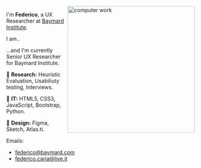 <img src="https://img.freepik.com/premium-vector/man-with-laptop_126546-10.jpg" min-width="340px" max-width="400px" width="340px" align="right" alt="computer work">

<p align="left"> 
I'm <strong>Federico</strong>, a UX Researcher at <a href='https://baymard.com'>Baymard Institute</a>.
 
I am..

...and I'm currently Senior UX Researcher for Baymard Institute.
</p>

<div>
 
</div>

<p align="left">
  🦄 <strong>Research:</strong> Heuristic Evaluation, Usabiliuty testing, Interviews.
</p>

<p align="left">
  🦄 <strong>IT:</strong> HTML5, CSS3, JavaScript, Bootstrap, Python.
</p>

<p align="left">
  💼 <strong>Design:</strong> Figma, Sketch, Atlas.ti.
</p>

Emails:
- federico@baymard.com
- federico.caria@live.it

